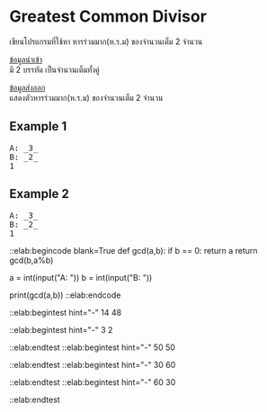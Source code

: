 # Greatest Common Divisor

เขียนโปรแกรมที่ใช้หา หารร่วมมาก(ห.ร.ม) ของจำนวนเต็ม 2 จำนวน

<u>ข้อมูลนำเข้า</u>  
มี 2 บรรทัด เป็นจำนวนเต็มทั้งคู่

<u>ข้อมูลส่งออก</u>  
แสดงตัวหารร่วมมาก(ห.ร.ม) ของจำนวนเต็ม 2 จำนวน

## Example 1
<pre class="output">
A: _3_
B: _2_
1
</pre>

## Example 2
<pre class="output">
A: _3_
B: _2_
1
</pre>

::elab:begincode blank=True
def gcd(a,b):
    if b == 0:
        return a
    return gcd(b,a%b)

a = int(input("A: "))
b = int(input("B: "))

print(gcd(a,b))
::elab:endcode

::elab:begintest hint="-"
14
48

::elab:begintest hint="-"
3
2

::elab:endtest
::elab:begintest hint="-"
50
50

::elab:endtest
::elab:begintest hint="-"
30
60

::elab:endtest
::elab:begintest hint="-"
60
30

::elab:endtest